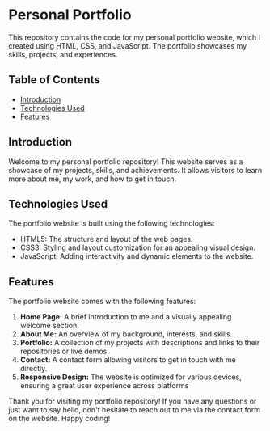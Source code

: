 # Personal Portfolio

This repository contains the code for my personal portfolio website, which I created using HTML, CSS, and JavaScript. The portfolio showcases my skills, projects, and experiences.

## Table of Contents

- [Introduction](#introduction)
- [Technologies Used](#technologies-used)
- [Features](#features)

## Introduction

Welcome to my personal portfolio repository! This website serves as a showcase of my projects, skills, and achievements. It allows visitors to learn more about me, my work, and how to get in touch.

## Technologies Used

The portfolio website is built using the following technologies:

- HTML5: The structure and layout of the web pages.
- CSS3: Styling and layout customization for an appealing visual design.
- JavaScript: Adding interactivity and dynamic elements to the website.

## Features

The portfolio website comes with the following features:

1. **Home Page:** A brief introduction to me and a visually appealing welcome section.
2. **About Me:** An overview of my background, interests, and skills.
3. **Portfolio:** A collection of my projects with descriptions and links to their repositories or live demos.
4. **Contact:** A contact form allowing visitors to get in touch with me directly.
5. **Responsive Design:** The website is optimized for various devices, ensuring a great user experience across platforms


Thank you for visiting my portfolio repository! If you have any questions or just want to say hello, don't hesitate to reach out to me via the contact form on the website. Happy coding!
